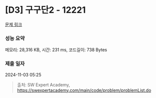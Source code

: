 # [D3] 구구단2 - 12221 

[문제 링크](https://swexpertacademy.com/main/code/problem/problemDetail.do?contestProbId=AXpz3dravpQDFATi) 

### 성능 요약

메모리: 28,316 KB, 시간: 231 ms, 코드길이: 738 Bytes

### 제출 일자

2024-11-03 05:25



> 출처: SW Expert Academy, https://swexpertacademy.com/main/code/problem/problemList.do